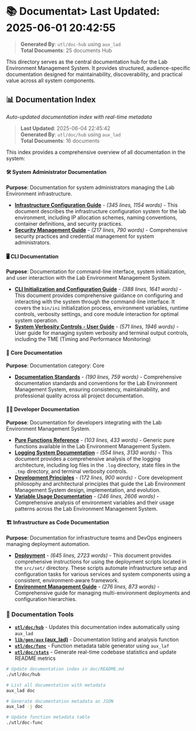# 📚 Documentat> **Last Updated**: 2025-06-01 20:42:55  
> **Generated By**: `utl/doc-hub` using `aux_lad`  
> **Total Documents**: 25 documents Hub

This directory serves as the central documentation hub for the Lab Environment Management System. It provides structured, audience-specific documentation designed for maintainability, discoverability, and practical value across all system components.















## 📊 Documentation Index

*Auto-updated documentation index with real-time metadata*

> **Last Updated**: 2025-06-04 22:45:42  
> **Generated By**: `utl/doc/hub` using `aux_lad`  
> **Total Documents**: 16 documents

This index provides a comprehensive overview of all documentation in the system:

#### 🛠️ System Administrator Documentation
**Purpose**: Documentation for system administrators managing the Lab Environment infrastructure.

- **[Infrastructure Configuration Guide](adm/configuration.md)** - *(345 lines, 1154 words)* - This document describes the infrastructure configuration system for the lab environment, including IP allocation schemes, naming conventions, container definitions, and security practices.
- **[Security Management Guide](adm/security.md)** - *(217 lines, 790 words)* - Comprehensive security practices and credential management for system administrators.

#### 🖥️ CLI Documentation
**Purpose**: Documentation for command-line interface, system initialization, and user interaction with the Lab Environment Management System.

- **[CLI Initialization and Configuration Guide](cli/initiation.md)** - *(388 lines, 1641 words)* - This document provides comprehensive guidance on configuring and interacting with the system through the command-line interface. It covers the `bin/ini` initialization process, environment variables, runtime controls, verbosity settings, and core module interaction for optimal system operation.
- **[System Verbosity Controls - User Guide](cli/verbosity.md)** - *(571 lines, 1946 words)* - User guide for managing system verbosity and terminal output controls, including the TME (Timing and Performance Monitoring)

#### 📄 Core Documentation
**Purpose**: Documentation category: Core

- **[Documentation Standards](standards.md)** - *(190 lines, 759 words)* - Comprehensive documentation standards and conventions for the Lab Environment Management System, ensuring consistency, maintainability, and professional quality across all project documentation.

#### 👨‍💻 Developer Documentation
**Purpose**: Documentation for developers integrating with the Lab Environment Management System.

- **[Pure Functions Reference](dev/functions.md)** - *(103 lines, 433 words)* - Generic pure functions available in the Lab Environment Management System.
- **[Logging System Documentation](dev/logging.md)** - *(554 lines, 3130 words)* - This document provides a comprehensive analysis of the logging architecture, including log files in the `.log` directory, state files in the `.tmp` directory, and terminal verbosity controls.
- **[Development Principles](dev/principles.md)** - *(172 lines, 900 words)* - Core development philosophy and architectural principles that guide the Lab Environment Management System design, implementation, and evolution.
- **[Variable Usage Documentation](dev/variables.md)** - *(246 lines, 2606 words)* - Comprehensive analysis of environment variables and their usage patterns across the Lab Environment Management System.

#### 🏗️ Infrastructure as Code Documentation
**Purpose**: Documentation for infrastructure teams and DevOps engineers managing deployment automation.

- **[Deployment](iac/deployment.md)** - *(645 lines, 2723 words)* - This document provides comprehensive instructions for using the deployment scripts located in the `src/set/` directory. These scripts automate infrastructure setup and configuration tasks for various services and system components using a consistent, environment-aware framework.
- **[Environment Management Guide](iac/environment.md)** - *(276 lines, 873 words)* - Comprehensive guide for managing multi-environment deployments and configuration hierarchies.


### **🔧 Documentation Tools**
- **[`utl/doc/hub`](hub)** - Updates this documentation index automatically using `aux_lad`
- **[`lib/gen/aux` (aux_lad)](../lib/gen/aux)** - Documentation listing and analysis function
- **[`utl/doc/func`](func)** - Function metadata table generator using `aux_laf`
- **[`utl/doc/stats`](stats)** - Generate real-time codebase statistics and update README metrics

```bash
# Update documentation index in doc/README.md
./utl/doc/hub

# List all documentation with metadata
aux_lad doc

# Generate documentation metadata as JSON
aux_lad -j doc

# Update function metadata table
./utl/doc-func
```

